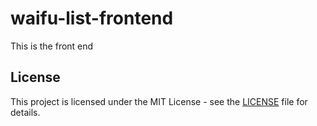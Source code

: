 # waifu-list-frontend

This is the front end 



## License
This project is licensed under the MIT License - see the <a href="https://github.com/Chubbyman2/waifu-list-frontend/blob/main/LICENSE">LICENSE</a> file for details.
